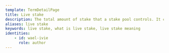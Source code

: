 ```yaml
---
template: TermDetailPage
title: Live stake
description: The total amount of stake that a stake pool controls. It combines the stake that is owned by the pool operator with any stake that has been delegated to the pool by other ada holders. It can be measured as a total ada amount (e.g. 3M ada), or as a percentage of the total supply of ada within the network (e.g. 5%).
aliases: live stake
keywords: live stake, what is live stake, live stake meaning
identities: 
    - id: wael-ivie
      role: author
---
```


##
